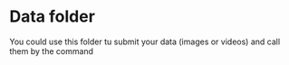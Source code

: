 # Data folder

You could use this folder tu submit your data (images or videos) and call them by the command
